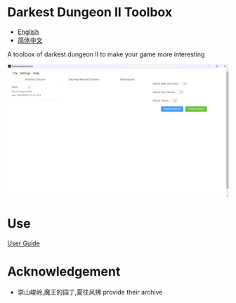 # Darkest Dungeon II Toolbox
- [English](README.md)
- [简体中文](README_ZH.md)

A toolbox of darkest dungeon II to make your game more interesting

![An image](./docs/image/app.png)
 # Use
 [User Guide](https://funny-cat-happy.github.io/DarkestDungeonToolbox/)
 # Acknowledgement
 - 崇山峻岭,魔王的园丁,夏往风拂 provide their archive